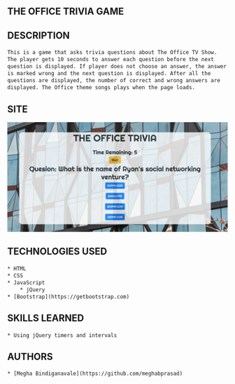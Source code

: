 ## THE OFFICE TRIVIA GAME 

## DESCRIPTION 
    This is a game that asks trivia questions about The Office TV Show. The player gets 10 seconds to answer each question before the next question is displayed. If player does not choose an answer, the answer is marked wrong and the next question is displayed. After all the questions are displayed, the number of correct and wrong answers are displayed. The Office theme songs plays when the page loads. 

## SITE 
![site-image](assets/images/site-image.png)

## TECHNOLOGIES USED 
    * HTML 
    * CSS
    * JavaScript 
        * jQuery
    * [Bootstrap](https://getbootstrap.com) 

## SKILLS LEARNED 
    * Using jQuery timers and intervals 

## AUTHORS 
    * [Megha Bindiganavale](https://github.com/meghabprasad)     



    